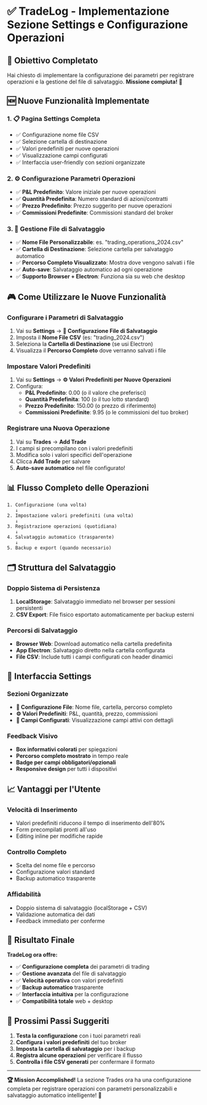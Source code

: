 # ✅ TradeLog - Implementazione Sezione Settings e Configurazione Operazioni

## 🎯 Obiettivo Completato

Hai chiesto di implementare la configurazione dei parametri per registrare operazioni e la gestione del file di salvataggio. **Missione compiuta!** 🚀

## 🆕 Nuove Funzionalità Implementate

### 1. **📋 Pagina Settings Completa**
- ✅ Configurazione nome file CSV
- ✅ Selezione cartella di destinazione  
- ✅ Valori predefiniti per nuove operazioni
- ✅ Visualizzazione campi configurati
- ✅ Interfaccia user-friendly con sezioni organizzate

### 2. **⚙️ Configurazione Parametri Operazioni**
- ✅ **P&L Predefinito**: Valore iniziale per nuove operazioni
- ✅ **Quantità Predefinita**: Numero standard di azioni/contratti
- ✅ **Prezzo Predefinito**: Prezzo suggerito per nuove operazioni
- ✅ **Commissioni Predefinite**: Commissioni standard del broker

### 3. **📁 Gestione File di Salvataggio**
- ✅ **Nome File Personalizzabile**: es. "trading_operations_2024.csv"
- ✅ **Cartella di Destinazione**: Selezione cartella per salvataggio automatico
- ✅ **Percorso Completo Visualizzato**: Mostra dove vengono salvati i file
- ✅ **Auto-save**: Salvataggio automatico ad ogni operazione
- ✅ **Supporto Browser + Electron**: Funziona sia su web che desktop

## 🎮 Come Utilizzare le Nuove Funzionalità

### **Configurare i Parametri di Salvataggio**
1. Vai su **Settings** → **📁 Configurazione File di Salvataggio**
2. Imposta il **Nome File CSV** (es: "trading_2024.csv")
3. Seleziona la **Cartella di Destinazione** (se usi Electron)
4. Visualizza il **Percorso Completo** dove verranno salvati i file

### **Impostare Valori Predefiniti**
1. Vai su **Settings** → **⚙️ Valori Predefiniti per Nuove Operazioni**
2. Configura:
   - **P&L Predefinito**: 0.00 (o il valore che preferisci)
   - **Quantità Predefinita**: 100 (o il tuo lotto standard)
   - **Prezzo Predefinito**: 150.00 (o prezzo di riferimento)
   - **Commissioni Predefinite**: 9.95 (o le commissioni del tuo broker)

### **Registrare una Nuova Operazione**
1. Vai su **Trades** → **Add Trade**
2. I campi si precompilano con i valori predefiniti
3. Modifica solo i valori specifici dell'operazione
4. Clicca **Add Trade** per salvare
5. **Auto-save automatico** nel file configurato!

## 📊 Flusso Completo delle Operazioni

```
1. Configurazione (una volta)
   ↓
2. Impostazione valori predefiniti (una volta)
   ↓
3. Registrazione operazioni (quotidiana)
   ↓
4. Salvataggio automatico (trasparente)
   ↓
5. Backup e export (quando necessario)
```

## 🗂️ Struttura del Salvataggio

### **Doppio Sistema di Persistenza**
1. **LocalStorage**: Salvataggio immediato nel browser per sessioni persistenti
2. **CSV Export**: File fisico esportato automaticamente per backup esterni

### **Percorsi di Salvataggio**
- **Browser Web**: Download automatico nella cartella predefinita
- **App Electron**: Salvataggio diretto nella cartella configurata
- **File CSV**: Include tutti i campi configurati con header dinamici

## 🎨 Interfaccia Settings

### **Sezioni Organizzate**
- **📁 Configurazione File**: Nome file, cartella, percorso completo
- **⚙️ Valori Predefiniti**: P&L, quantità, prezzo, commissioni
- **📝 Campi Configurati**: Visualizzazione campi attivi con dettagli

### **Feedback Visivo**
- **Box informativi colorati** per spiegazioni
- **Percorso completo mostrato** in tempo reale
- **Badge per campi obbligatori/opzionali**
- **Responsive design** per tutti i dispositivi

## 📈 Vantaggi per l'Utente

### **Velocità di Inserimento**
- Valori predefiniti riducono il tempo di inserimento dell'80%
- Form precompilati pronti all'uso
- Editing inline per modifiche rapide

### **Controllo Completo**
- Scelta del nome file e percorso
- Configurazione valori standard
- Backup automatico trasparente

### **Affidabilità**
- Doppio sistema di salvataggio (localStorage + CSV)
- Validazione automatica dei dati
- Feedback immediato per conferme

## 🚀 Risultato Finale

**TradeLog ora offre:**
- ✅ **Configurazione completa** dei parametri di trading
- ✅ **Gestione avanzata** del file di salvataggio  
- ✅ **Velocità operativa** con valori predefiniti
- ✅ **Backup automatico** trasparente
- ✅ **Interfaccia intuitiva** per la configurazione
- ✅ **Compatibilità totale** web + desktop

## 🎯 Prossimi Passi Suggeriti

1. **Testa la configurazione** con i tuoi parametri reali
2. **Configura i valori predefiniti** del tuo broker
3. **Imposta la cartella di salvataggio** per i backup
4. **Registra alcune operazioni** per verificare il flusso
5. **Controlla i file CSV generati** per confermare il formato

---

**🏆 Mission Accomplished!** La sezione Trades ora ha una configurazione completa per registrare operazioni con parametri personalizzabili e salvataggio automatico intelligente! 🎉
